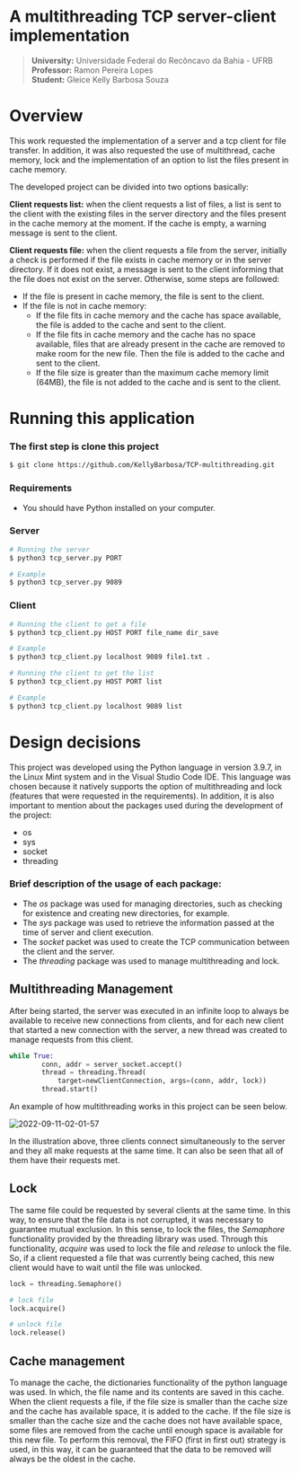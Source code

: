 # A multithreading TCP server-client implementation

> **University:** Universidade Federal do Recôncavo da Bahia - UFRB <br/>
> **Professor:** Ramon Pereira Lopes <br/>
> **Student:** Gleice Kelly Barbosa Souza 

# Overview

This work requested the implementation of a server and a tcp client for file transfer. In addition, it was also requested the use of multithread, cache memory, lock and the implementation of an option to list the files present in cache memory.

The developed project can be divided into two options basically:

**Client requests list:** when the client requests a list of files, a list is sent to the client with the existing files in the server directory and the files present in the cache memory at the moment. If the cache is empty, a warning message is sent to the client.

**Client requests file:** when the client requests a file from the server, initially a check is performed if the file exists in cache memory or in the server directory. If it does not exist, a message is sent to the client informing that the file does not exist on the server. Otherwise, some steps are followed:
- If the file is present in cache memory, the file is sent to the client.
- If the file is not in cache memory:
  - If the file fits in cache memory and the cache has space available, the file is added to the cache and sent to the client.
  - If the file fits in cache memory and the cache has no space available, files that are already present in the cache are removed to make room for the new file. Then the file is added to the cache and sent to the client.
  - If the file size is greater than the maximum cache memory limit (64MB), the file is not added to the cache and is sent to the client.


# Running this application

### The first step is clone this project

```sh
$ git clone https://github.com/KellyBarbosa/TCP-multithreading.git
```

### Requirements
- You should have Python installed on your computer.

### Server

```sh
# Running the server
$ python3 tcp_server.py PORT

# Example
$ python3 tcp_server.py 9089
```

### Client

```sh
# Running the client to get a file
$ python3 tcp_client.py HOST PORT file_name dir_save

# Example
$ python3 tcp_client.py localhost 9089 file1.txt .

# Running the client to get the list
$ python3 tcp_client.py HOST PORT list

# Example
$ python3 tcp_client.py localhost 9089 list
```

# Design decisions

This project was developed using the Python language in version 3.9.7, in the Linux Mint system and in the Visual Studio Code IDE. This language was chosen because it natively supports the option of multithreading and lock (features that were requested in the requirements). In addition, it is also important to mention about the packages used during the development of the project:

- os
- sys
- socket
- threading

### Brief description of the usage of each package:

- The *os* package was used for managing directories, such as checking for existence and creating new directories, for example.
- The *sys* package was used to retrieve the information passed at the time of server and client execution.
- The *socket* packet was used to create the TCP communication between the client and the server.
- The *threading* package was used to manage multithreading and lock.

## Multithreading Management

After being started, the server was executed in an infinite loop to always be available to receive new connections from clients, and for each new client that started a new connection with the server, a new thread was created to manage requests from this client.

``` python
while True:
        conn, addr = server_socket.accept()
        thread = threading.Thread(
            target=newClientConnection, args=(conn, addr, lock))
        thread.start()
```
An example of how multithreading works in this project can be seen below.

![2022-09-11-02-01-57](https://user-images.githubusercontent.com/40704890/189517151-1fa75ecc-02cf-43cf-b7c3-f66378a6ba68.gif)

In the illustration above, three clients connect simultaneously to the server and they all make requests at the same time. It can also be seen that all of them have their requests met.

## Lock

The same file could be requested by several clients at the same time. In this way, to ensure that the file data is not corrupted, it was necessary to guarantee mutual exclusion. In this sense, to lock the files, the *Semaphore* functionality provided by the threading library was used. Through this functionality, *acquire* was used to lock the file and *release* to unlock the file. So, if a client requested a file that was currently being cached, this new client would have to wait until the file was unlocked.

```python
lock = threading.Semaphore()

# lock file
lock.acquire()

# unlock file
lock.release()
```

## Cache management

To manage the cache, the dictionaries functionality of the python language was used. In which, the file name and its contents are saved in this cache. When the client requests a file, if the file size is smaller than the cache size and the cache has available space, it is added to the cache. If the file size is smaller than the cache size and the cache does not have available space, some files are removed from the cache until enough space is available for this new file. To perform this removal, the FIFO (first in first out) strategy is used, in this way, it can be guaranteed that the data to be removed will always be the oldest in the cache.
